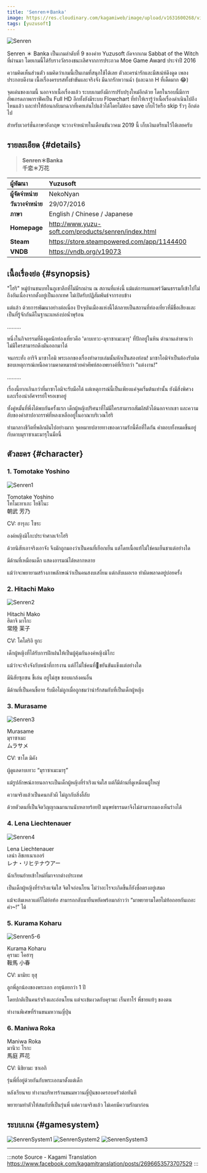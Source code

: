 ```yaml
---
title: 'Senren＊Banka'
image: https://res.cloudinary.com/kagamiweb/image/upload/v1631600268/visualnovel/preview/senren.jpg
tags: [yuzusoft]
---
```


![Senren](https://res.cloudinary.com/kagamiweb/image/upload/v1631600268/visualnovel/preview/senren.jpg)

Senren ＊ Banka เป็นเกมลำดับที่ 9 ของค่าย Yuzusoft ถัดจากเกม Sabbat of the Witch ที่ผ่านมา โดยเกมนี้ได้รับรางวัลรองชนะเลิศจากการประกวด Moe Game Award ประจำปี 2016

ความคิดเห็นส่วนตัว ผมคิดว่าเกมนี้เป็นเกมที่สนุกใช้ได้เลย ตัวละครน่ารักและมีสเน่ห์ดึงดูด เพลงประกอบดีงาม เนื้อเรื่องครบรสทั้งขำขันและจริงจัง มีฉากรักหวานฉ่ำ (และฉาก H ที่เด็ดมาก 😂)

จุดเด่นของเกมนี้ นอกจากเนื้อเรื่องแล้ว ระบบเกมยังมีการปรับปรุงใหม่อีกด้วย โดยในรอบนี้มีการอัพเกรดภาพกราฟิคเป็น Full HD อีกทั้งยังมีระบบ Flowchart ที่ทำให้เรารู้ว่าเนื้อเรื่องดำเนินไปถึงไหนแล้ว และทำให้ย้อนกลับมาฉากที่เคยเล่นไปแล้วได้โดยไม่ต้อง save เก็บไว้หรือ skip รัวๆ อีกต่อไป

สำหรับเวอร์ชั่นภาษาอังกฤษ จะวางจำหน่ายในเดือนธันวาคม 2019 นี้ เก็บเงินเตรียมไว้ได้เลยครับ

## รายละเอียด {#details}

> **Senren＊Banka**  
> **千恋＊万花**

| ผู้พัฒนา | Yuzusoft |
| :---- | :---- |
| **ผู้จัดจำหน่าย** | NekoNyan |
| **วันวางจำหน่าย** | 29/07/2016 |
| **ภาษา** | English / Chinese / Japanese |
| **Homepage** | http://www.yuzu-soft.com/products/senren/index.html |
| **Steam** | https://store.steampowered.com/app/1144400 |
| **VNDB** | https://vndb.org/v19073 |

## เนื้อเรื่องย่อ {#synopsis}

"โฮริ" หมู่บ้านชนบทในภูเขาลึกที่ไม่มีรถผ่าน
ณ สถานที่แห่งนี้ แม้แต่การเผยแพร่วัฒนธรรมก็เข้าไปไม่ถึงอันเนื่องจากตั้งอยู่เป็นเอกเทศ ไม่เปิดรับปฏิสัมพันธ์จากรอบข้าง

แต่แล้ว ด้วยการพัฒนาอย่างต่อเนื่อง ปัจจุบันเมืองแห่งนี้ได้กลายเป็นสถานที่ท่องเที่ยวที่มีชื่อเสียงและเป็นที่รู้จักกันดีในฐานะแหล่งบ่อน้ำพุร้อน

.........

หนึ่งในกิจกรรมที่ดึงดูดนักท่องเที่ยวคือ 'ดาบเทวะ-มุราซาเมะมารุ' ที่ปักอยู่ในหิน ตำนานเล่าขานว่าไม่มีใครสามารถดึงมันออกมาได้

จนกระทั่ง อาริจิ มาซาโอมิ พระเอกของเรื่องทำดาบเล่มนั้นหักเป็นสองท่อน!
มาซาโอมิจำเป็นต้องรับผิดชอบเหตุการณ์เหนือความคาดหมายด้วยคำศัพท์สองพยางค์ที่เรียกว่า "แต่งงาน!"

.........

เรื่องนี้ยากเกินกว่าที่มาซาโอมิจะรับมือได้ แต่เหตุการณ์นี้เป็นเพียงแค่จุดเริ่มต้นเท่านั้น ยังมีสิ่งพิศวงและเรื่องน่าอัศจรรย์ใจรอเขาอยู่

ทั้งคู่หมั้นที่พึ่งได้พบกันครั้งแรก 
เด็กผู้หญิงปริศนาที่ไม่มีใครสามารถสัมผัสตัวได้นอกจากเขา 
และความลับของคำสาปอาถรรพ์ที่หลงเหลืออยู่ในอาณาบริเวณโฮริ

ท่ามกลางชีวิตที่พลิกผันไปอย่างมาก จุดหมายปลายทางของความรักนี้คือที่ใดกัน
คำตอบทั้งหมดขึ้นอยู่กับดาบมุราซาเมะมารุในมือนี้

## ตัวละคร {#character}

### 1. Tomotake Yoshino

![Senren1](https://res.cloudinary.com/kagamiweb/image/upload/v1631600268/visualnovel/preview/senren_character1.jpg)

Tomotake Yoshino  
โทโมะทาเกะ โยชิโนะ  
朝武 芳乃

CV: ฮารุกะ โซระ

องค์หญิงมิโกะประจำศาลเจ้าโฮริ

ด้วยนิสัยเอาจริงเอาจัง จึงมักถูกมองว่าเป็นคนที่เยือกเย็น แต่โดยเนื้อแท้ไม่ใช่คนเย็นชาแต่อย่างใด

มีด้านที่เหมือนเด็ก แสดงอารมณ์ได้หลากหลาย

แม้ว่าจะพยายามสร้างภาพลักษณ์ว่าเป็นคนสงบเสงี่ยม แต่กลับเผอเรอ ทำผิดพลาดอยู่บ่อยครั้ง

### 2. Hitachi Mako

![Senren2](https://res.cloudinary.com/kagamiweb/image/upload/v1631600268/visualnovel/preview/senren_character2.jpg)

Hitachi Mako  
ฮิตาจิ มาโกะ  
常陸 茉子

CV: โคโตริอิ ยูกะ

เด็กผู้หญิงที่ได้รับการฝึกฝนให้เป็นผู้คุ้มกันองค์หญิงมิโกะ

แม้ว่าจะจริงจังกับหน้าที่การงาน แต่ก็ไม่ใช่คนที่ขยันขันแข็งแต่อย่างใด

มีนิสัยซุกซน ขี้เล่น อยู่ไม่สุข ชอบแกล้งคนอื่น

มีด้านที่เป็นคนขี้อาย รับมือไม่ถูกเมื่อถูกชมว่าน่ารักสมกับที่เป็นเด็กผู้หญิง

### 3. Murasame

![Senren3](https://res.cloudinary.com/kagamiweb/image/upload/v1631600268/visualnovel/preview/senren_character3.jpg)

Murasame  
มุราซาเมะ  
ムラサメ

CV: ซาโต มิคัง

ผู้ดูแลดาบเทวะ “มุราซาเมะมารุ”

แม้รูปลักษณ์ภายนอกจะเป็นเด็กผู้หญิงที่ร่าเริงแจ่มใส แต่ก็มีด้านที่ดูเหมือนผู้ใหญ่

ความจริงแล้วเป็นคนกลัวผี ไม่ถูกกับสิ่งลี้ลับ

ด้วยตัวตนที่เป็นจิตวิญญาณมานานนับหลายร้อยปี มนุษย์ธรรมดาจึงไม่สามารถมองเห็นร่างได้

### 4. Lena Liechtenauer

![Senren4](https://res.cloudinary.com/kagamiweb/image/upload/v1631600268/visualnovel/preview/senren_character4.jpg)

Lena Liechtenauer  
เลน่า ลิชเทเนาเออร์  
レナ・リヒテナウアー

นักเรียนย้ายเข้าใหม่ที่มาจากต่างประเทศ

เป็นเด็กผู้หญิงที่ร่าเริงแจ่มใส จิตใจอ่อนโยน ไม่ว่าอะไรจะเกิดขึ้นก็ยังซื่อตรงอยู่เสมอ

แม้จะล้มเหลวแต่ก็ไม่ย่อท้อ สามารถกลับมายืนหยัดพร้อมกล่าวว่า “มาพยายามโดยไม่ท้อถอยกันเถอะค่า~!” ได้

### 5. Kurama Koharu

![Senren5-6](https://res.cloudinary.com/kagamiweb/image/upload/v1631600268/visualnovel/preview/senren_character5-6.jpg)

Kurama Koharu  
คุรามะ โคฮารุ  
鞍馬 小春

CV: มามิยะ ยุสุ

ลูกพี่ลูกน้องของพระเอก อายุน้อยกว่า 1 ปี

โดยปกติเป็นคนร่าเริงและอ่อนโยน แต่จะเข้มงวดกับคุรามะ เร็นทาโร่ พี่ชายแท้ๆ ของตน

ทำงานพิเศษที่ร้านขนมหวานญี่ปุ่น

### 6. Maniwa Roka

Maniwa Roka  
มานิวะ โรกะ  
馬庭 芦花

CV: นิชิยามะ ซาเอกิ

รุ่นพี่ที่อยู่ด้วยกันกับพระเอกมาตั้งแต่เด็ก

หลังเรียนจบ ทำงานบริหารร้านขนมหวานญี่ปุ่นของครอบครัวต่อทันที

พยายามทำตัวให้สมกับที่เป็นรุ่นพี่ แต่ความจริงแล้ว ไม่เคยมีความรักมาก่อน

## ระบบเกม {#gamesystem}

![SenrenSystem1](https://res.cloudinary.com/kagamiweb/image/upload/v1631600273/visualnovel/preview/senren_gamesystem1.jpg)
![SenrenSystem2](https://res.cloudinary.com/kagamiweb/image/upload/v1631600268/visualnovel/preview/senren_gamesystem2.jpg)
![SenrenSystem3](https://res.cloudinary.com/kagamiweb/image/upload/v1631600268/visualnovel/preview/senren_gamesystem3.jpg)

---
:::note Source - Kagami Translation
https://www.facebook.com/kagamitranslation/posts/2696653573707529
:::